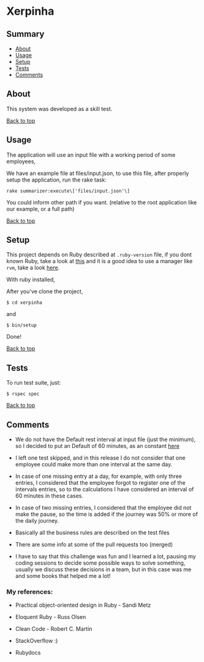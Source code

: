 # Xerpinha

## Summary
- [About](https://github.com/feolea/xerpinha/#about)
- [Usage](https://github.com/feolea/xerpinha/#usage)
- [Setup](https://github.com/feolea/xerpinha/#setup)
- [Tests](https://github.com/feolea/xerpinha/#tests)
- [Comments](https://github.com/feolea/xerpinha/#helpful-links)

## About

This system was developed as a skill test.


[Back to top](https://github.com/feolea/xerpinha/#summary)

## Usage

The application will use an input file with a working period of some employees,

We have an example file at files/input.json, to use this file, after properly setup the application, run the rake task:

`rake summarizer:execute\['files/input.json'\]`

You could inform other path if you want. (relative to the root application like our example, or a full path)


[Back to top](https://github.com/feolea/xerpinha/#summary)

## Setup

This project depends on Ruby described at `.ruby-version` file, if you dont known Ruby, take a look
at [this](https://www.ruby-lang.org/en/documentation/installation/) and it is a good idea to use a manager like `rvm`, take a look [here](https://rvm.io/rvm/install).

With ruby installed,

After you've clone the project,

`$ cd xerpinha`

and

`$ bin/setup`

Done!

[Back to top](https://github.com/feolea/xerpinha/#summary)

## Tests

To run test suite, just:

`$ rspec spec`


[Back to top](https://github.com/feolea/xerpinha/#summary)

## Comments

- We do not have the Default rest interval at input file (just the minimum), so I decided to put an Default of 60 minutes, as an constant [here](https://github.com/feolea/xerpinha/blob/master/lib/services/employee_builder.rb#L21)

- I left one test skipped, and in this release I do not consider that one employee could make more than one interval at the same day.

- In case of one missing entry at a day, for example, with only three entries, I considered that the employee forgot to register one of the intervals entries, so to the calculations I have considered an interval of 60 minutes in these cases.

- In case of two missing entries, I considered that the employee did not make the pause, so the time is added if the journey was 50% or more of the daily journey.

- Basically all the business rules are described on the test files

- There are some info at some of the pull requests too (merged)

- I have to say that this challenge was fun and I learned a lot, pausing my coding sessions to decide some possible ways to solve something, usually we discuss these decisions in a team, but in this case was me and some books that helped me a lot!

### My references:

  - Practical object-oriented design in Ruby - Sandi Metz

  - Eloquent Ruby - Russ Olsen

  - Clean Code - Robert C. Martin

  - StackOverflow :)

  - Rubydocs
